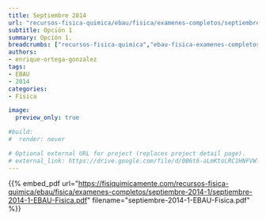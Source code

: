 ```yaml
---
title: Septiembre 2014
url: "recursos-fisica-quimica/ebau/fisica/examenes-completos/septiembre-2014-1"
subtitle: Opción 1
summary: Opción 1.
breadcrumbs: ["recursos-fisica-quimica","ebau-fisica-examenes-completos"]
authors:
- enrique-ortega-gonzalez
tags:
- EBAU
- 2014
categories:
- Física

image:
  preview_only: true

#build:
#  render: never

# Optional external URL for project (replaces project detail page).
# external_link: https://drive.google.com/file/d/0B6t6-aLmKtoLRC1HNFVWTE1jX00/view
---
```


{{% embed_pdf url="https://fisiquimicamente.com/recursos-fisica-quimica/ebau/fisica/examenes-completos/septiembre-2014-1/septiembre-2014-1-EBAU-Fisica.pdf" filename="septiembre-2014-1-EBAU-Fisica.pdf" %}}